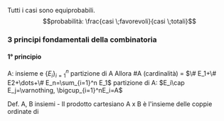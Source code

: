 Tutti i casi sono equiprobabili.
$$probabilità: \frac{casi \;favorevoli}{casi \;totali}$$
### 3 principi fondamentali della combinatoria
#### 1° principio
A: insieme e $\{E_i\}^n_{i=1}$ partizione di A
Allora \#A (cardinalità) = $\# E_1+\# E2+\dots+\# E_n=\sum_{i=1}^n E_1$
partizione di A: $E_i\cap E_j=\varnothing, \bigcup_{i=1}^nE_i=A$ 

Def. A, B insiemi - Il prodotto cartesiano A x B è l'insieme delle coppie ordinate di